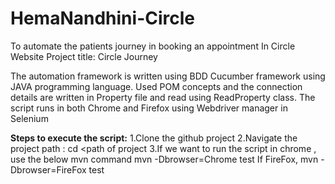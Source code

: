 # HemaNandhini-Circle
To automate the patients journey in booking an appointment In Circle Website
Project title: Circle Journey

The automation framework is written using BDD Cucumber framework using JAVA programming language.
Used POM concepts and the connection details are written in Property file and read using ReadProperty class.
The script runs in both Chrome and Firefox using Webdriver manager in Selenium 

**Steps to execute the script:**
1.Clone the github project 
2.Navigate the project path : cd <path of project
3.If we want to run the script in chrome , use the below mvn command
mvn -Dbrowser=Chrome test
If FireFox,
mvn -Dbrowser=FireFox test

